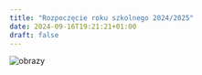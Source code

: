 ```yaml
---
title: "Rozpoczęcie roku szkolnego 2024/2025"
date: 2024-09-16T19:21:21+01:00
draft: false
---
```



![obrazy](/images/rozpoczecie/rozpoczecie1.jpg)
